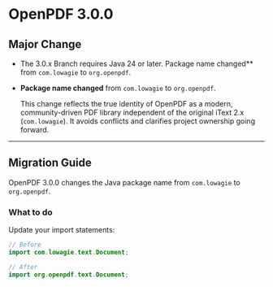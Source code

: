 # OpenPDF 3.0.0

## Major Change

- The 3.0.x Branch requires Java 24 or later. Package name changed** from `com.lowagie` to `org.openpdf`.

- **Package name changed** from `com.lowagie` to `org.openpdf`.

  This change reflects the true identity of OpenPDF as a modern, community-driven PDF library 
 independent of the original iText 2.x (`com.lowagie`). It avoids conflicts and 
 clarifies project ownership going forward.

---

## Migration Guide

OpenPDF 3.0.0 changes the Java package name from `com.lowagie` to `org.openpdf`.

### What to do

Update your import statements:

```java
// Before
import com.lowagie.text.Document;

// After
import org.openpdf.text.Document;
